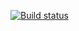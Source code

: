 [![Build status](https://ci.appveyor.com/api/projects/status/bhrhxkqhmb5q1e34?svg=true)](https://ci.appveyor.com/project/KudrinSergey/ibank)
